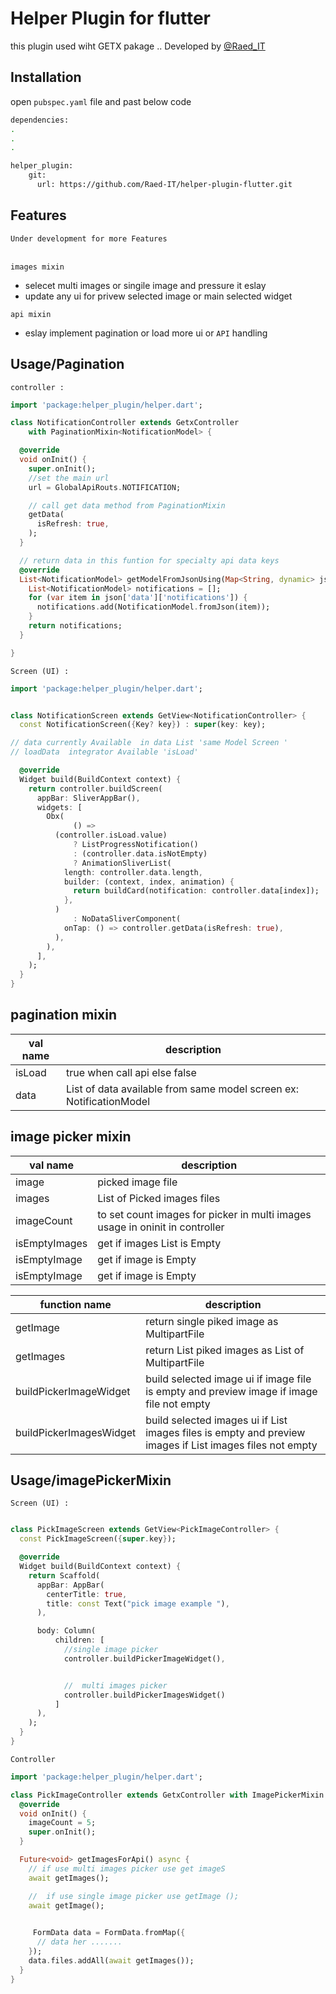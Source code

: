 # Helper Plugin for flutter

this plugin used wiht GETX pakage .. Developed by  [@Raed_IT](https://www.github.com/Raed-IT)

## Installation

open `pubspec.yaml` file and past below code

```bash
dependencies:
.
.
.

helper_plugin:
    git:
      url: https://github.com/Raed-IT/helper-plugin-flutter.git
```

## Features

`Under development for more Features`

\
`images mixin `

- selecet multi images or singile image and pressure it eslay
- update any ui for privew selected image or main selected widget

`api mixin `

- eslay implement pagination or load more ui or `API` handling

## Usage/Pagination

`controller : `

```dart
import 'package:helper_plugin/helper.dart';

class NotificationController extends GetxController
    with PaginationMixin<NotificationModel> {

  @override
  void onInit() {
    super.onInit();
    //set the main url 
    url = GlobalApiRouts.NOTIFICATION;

    // call get data method from PaginationMixin
    getData(
      isRefresh: true,
    );
  }

  // return data in this funtion for specialty api data keys 
  @override
  List<NotificationModel> getModelFromJsonUsing(Map<String, dynamic> json) {
    List<NotificationModel> notifications = [];
    for (var item in json['data']['notifications']) {
      notifications.add(NotificationModel.fromJson(item));
    }
    return notifications;
  }

}
```

`Screen (UI) :`

```dart
import 'package:helper_plugin/helper.dart';


class NotificationScreen extends GetView<NotificationController> {
  const NotificationScreen({Key? key}) : super(key: key);

// data currently Available  in data List 'same Model Screen '
// loadData  integrator Available 'isLoad'

  @override
  Widget build(BuildContext context) {
    return controller.buildScreen(
      appBar: SliverAppBar(),
      widgets: [
        Obx(
              () =>
          (controller.isLoad.value)
              ? ListProgressNotification()
              : (controller.data.isNotEmpty)
              ? AnimationSliverList(
            length: controller.data.length,
            builder: (context, index, animation) {
              return buildCard(notification: controller.data[index]);
            },
          )
              : NoDataSliverComponent(
            onTap: () => controller.getData(isRefresh: true),
          ),
        ),
      ],
    );
  }
}

```

## pagination mixin

| val name | description                                                          |
|----------|----------------------------------------------------------------------|
| isLoad   | true when call api else false                                        |
| data     | List of  data available from same model screen ex: NotificationModel |

## image  picker mixin

| val name      | description                                                                  |
|---------------|------------------------------------------------------------------------------|
| image         | picked image file                                                            |
| images        | List of Picked images files                                                  |
| imageCount    | to set count images for picker in multi images usage in oninit in controller |
| isEmptyImages | get if images List is Empty                                                  |
| isEmptyImage  | get if image is Empty                                                        |
| isEmptyImage  | get if image is Empty                                                        |

| function name           | description                                                                                               |
|-------------------------|-----------------------------------------------------------------------------------------------------------|
| getImage                | return  single piked image as MultipartFile                                                               |
| getImages               | return  List piked images as List of MultipartFile                                                        |
| buildPickerImageWidget  | build selected image ui if  image file is empty and preview image if image file not empty                 |
| buildPickerImagesWidget | build selected images ui if List  images files is empty and preview images if List images files not empty |

## Usage/imagePickerMixin

`Screen (UI) :`

```dart

class PickImageScreen extends GetView<PickImageController> {
  const PickImageScreen({super.key});

  @override
  Widget build(BuildContext context) {
    return Scaffold(
      appBar: AppBar(
        centerTitle: true,
        title: const Text("pick image example "),
      ),

      body: Column(
          children: [
            //single image picker 
            controller.buildPickerImageWidget(),


            //  multi images picker 
            controller.buildPickerImagesWidget()
          ]
      ),
    );
  }
}

```

`Controller `

```dart
import 'package:helper_plugin/helper.dart';

class PickImageController extends GetxController with ImagePickerMixin {
  @override
  void onInit() {
    imageCount = 5;
    super.onInit();
  }

  Future<void> getImagesForApi() async {
    // if use multi images picker use get imageS
    await getImages();

    //  if use single image picker use getImage ();
    await getImage();

   
     FormData data = FormData.fromMap({
      // data her .......
    });
    data.files.addAll(await getImages());
  }
}

```
